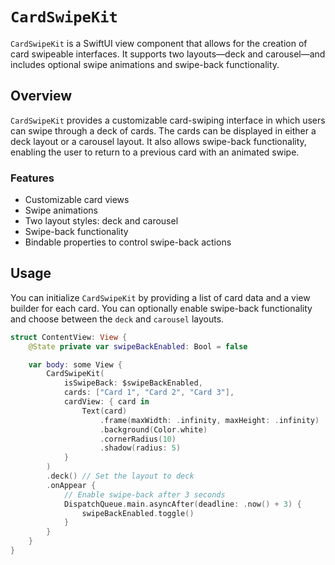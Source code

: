 # `CardSwipeKit`

`CardSwipeKit` is a SwiftUI view component that allows for the creation of card swipeable interfaces. It supports two layouts—deck and carousel—and includes optional swipe animations and swipe-back functionality.

## Overview

`CardSwipeKit` provides a customizable card-swiping interface in which users can swipe through a deck of cards. The cards can be displayed in either a deck layout or a carousel layout. It also allows swipe-back functionality, enabling the user to return to a previous card with an animated swipe.

### Features

- Customizable card views
- Swipe animations
- Two layout styles: deck and carousel
- Swipe-back functionality
- Bindable properties to control swipe-back actions

## Usage

You can initialize `CardSwipeKit` by providing a list of card data and a view builder for each card. You can optionally enable swipe-back functionality and choose between the `deck` and `carousel` layouts.

```swift
struct ContentView: View {
    @State private var swipeBackEnabled: Bool = false

    var body: some View {
        CardSwipeKit(
            isSwipeBack: $swipeBackEnabled,
            cards: ["Card 1", "Card 2", "Card 3"],
            cardView: { card in
                Text(card)
                    .frame(maxWidth: .infinity, maxHeight: .infinity)
                    .background(Color.white)
                    .cornerRadius(10)
                    .shadow(radius: 5)
            }
        )
        .deck() // Set the layout to deck
        .onAppear {
            // Enable swipe-back after 3 seconds
            DispatchQueue.main.asyncAfter(deadline: .now() + 3) {
                swipeBackEnabled.toggle()
            }
        }
    }
}
